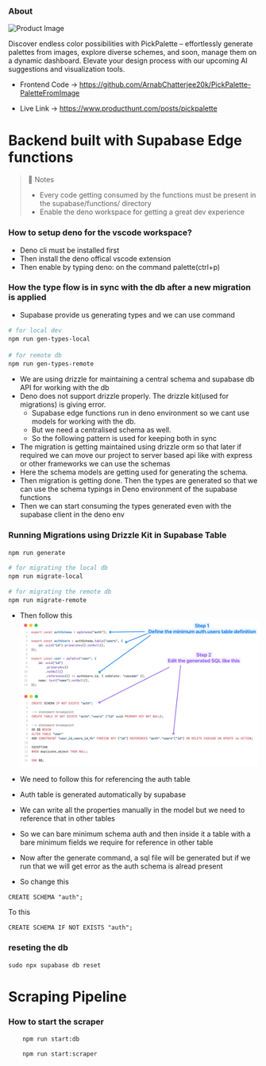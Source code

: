 ### About

![Product Image](./docs/Intro.avif)

Discover endless color possibilities with PickPalette – effortlessly generate palettes from images, explore diverse schemes, and soon, manage them on a dynamic dashboard. Elevate your design process with our upcoming AI suggestions and visualization tools.

- Frontend Code -> https://github.com/ArnabChatterjee20k/PickPalette-PaletteFromImage

- Live Link -> https://www.producthunt.com/posts/pickpalette

# Backend built with Supabase Edge functions

> 📘 Notes
>
> - Every code getting consumed by the functions must be present in the supabase/functions/ directory
> - Enable the deno workspace for getting a great dev experience

### How to setup deno for the vscode workspace?

- Deno cli must be installed first
- Then install the deno offical vscode extension
- Then enable by typing deno: on the command palette(ctrl+p)

### How the type flow is in sync with the db after a new migration is applied

- Supabase provide us generating types and we can use command

```bash
# for local dev
npm run gen-types-local

# for remote db
npm run gen-types-remote
```
- We are using drizzle for maintaining a central schema and supabase db API for working with the db
- Deno does not support drizzle properly. The drizzle kit(used for migrations) is giving error.
  - Supabase edge functions run in deno environment so we cant use models for working with the db.
  - But we need a centralised schema as well.
  - So the following pattern is used for keeping both in sync
- The migration is getting maintained using drizzle orm so that later if required we can move our project to server based api like with express or other frameworks we can use the schemas
- Here the schema models are getting used for generating the schema.
- Then migration is getting done. Then the types are generated so that we can use the schema typings in Deno environment of the supabase functions
- Then we can start consuming the types generated even with the supabase client in the deno env
### Running Migrations using Drizzle Kit in Supabase Table

```bash
npm run generate
```

```bash
# for migrating the local db
npm run migrate-local
```

```bash
# for migrating the remote db
npm run migrate-remote
```

- Then follow this
  ![Applying Migration Image](./docs/SupabaseAuthTableReference.jpeg)

- We need to follow this for referencing the auth table
- Auth table is generated automatically by supabase
- We can write all the properties manually in the model but we need to reference that in other tables
- So we can bare minimum schema auth and then inside it a table with a bare minimum fields we require for reference in other table
- Now after the generate command, a sql file will be generated but if we run that we will get error as the auth schema is alread present
- So change this

```
CREATE SCHEMA "auth";
```

To this

```
CREATE SCHEMA IF NOT EXISTS "auth";
```

### reseting the db

```
sudo npx supabase db reset
```

# Scraping Pipeline

### How to start the scraper

```
    npm run start:db
```

```
    npm run start:scraper
```
